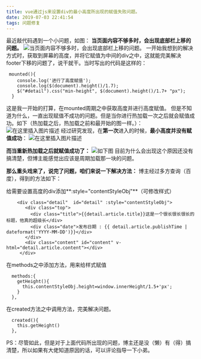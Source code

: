 ```yaml
---
title: vue通过js来设置div的最小高度所出现的赋值失败问题。
date: 2019-07-03 22:41:54
tags: 问题修复
---
```


最近敲代码遇到一个小问题，如图：
	   **当页面内容不够多时，会出现底部栏上移的问题。**
![当页面内容不够多时，会出现底部栏上移的问题。](https://img-blog.csdnimg.cn/20190703222117613.png?x-oss-process=image/watermark,type_ZmFuZ3poZW5naGVpdGk,shadow_10,text_aHR0cHM6Ly9ibG9nLmNzZG4ubmV0L3dlaXhpbl80NDIyMDY4MA==,size_16,color_FFFFFF,t_70)
一开始我想到的解决方式时，获取到屏幕的高度，并将它赋值为中间的div之中，这就能完美解决footer下移的问题了，说干就干。当时写出的代码是这样的：

```vue
 mounted(){
    console.log('进行了高度赋值');
    console.log($(document).height()/1.7);
    $("#detail").css("min-height", $(document).height()/1.7+ "px");
  }
```
这是我一开始的打算，在mounted周期之中获取高度并进行高度赋值。
但是不知道为什么，一直出现赋值不成功的问题。但是当你进行热加载一次之后就会赋值成功。如下（热加载之后，热加载之前和最开始的图一样。）：
![在这里插入图片描述](https://img-blog.csdnimg.cn/20190703222846746.png?x-oss-process=image/watermark,type_ZmFuZ3poZW5naGVpdGk,shadow_10,text_aHR0cHM6Ly9ibG9nLmNzZG4ubmV0L3dlaXhpbl80NDIyMDY4MA==,size_16,color_FFFFFF,t_70)
经过研究发现，在**第一次**进入的时候，**最小高度并没有赋值成功**：
![在这里插入图片描述](https://img-blog.csdnimg.cn/20190703223220541.png)

**而当重新热加载之后就赋值成功了：**
![如下图](https://img-blog.csdnimg.cn/20190703223120379.png)
目前为什么会出现这个原因还没有搞清楚，但博主能感觉出应该是周期加载那一块的问题。

**那么重头戏来了，说完了问题，咱们来说一下解决方法：**
博主经过多方查询（百度），得到的方法如下：

给需要设置高度的div添加**:style="contentStyleObj"**（可修改样式）
```vue
	<div class="detail"  id="detail" :style="contentStyleObj">
       <div class="top">
         <div class="title">{{detail.article.title}}这是一个很长很长很长的标题，他真的超级长</div>
         <div class="date">发布日期 : {{ detail.article.publishTime | dateformat('YYYY-MM-DD')}}</div>
       </div>
       <div class="content" id="content" v-html="detail.article.content"></div>
     </div>
```
在methods之中添加方法，用来给样式赋值
```vue
  methods:{
    getHeight(){
      this.contentStyleObj.height=window.innerHeight/1.5+'px';
    }
  },
```
在created方法之中调用方法，完美解决问题。
```vue
  created(){
    this.getHeight()
  },
```

PS：尽管如此，但是对于上面代码所出现的问题，博主还是没（懒）有（得）搞清楚，所以如果有大佬知道原因的话，可以评论指导一下小弟。